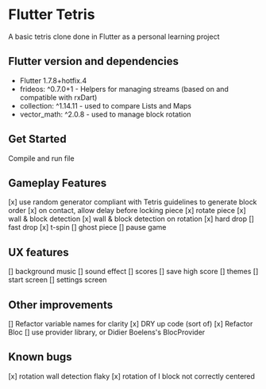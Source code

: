 # Flutter Tetris

A basic tetris clone done in Flutter as a personal learning project

## Flutter version and dependencies

- Flutter 1.7.8+hotfix.4
- frideos: ^0.7.0+1 - Helpers for managing streams (based on and compatible with rxDart)
- collection: ^1.14.11 - used to compare Lists and Maps
- vector_math: ^2.0.8 - used to manage block rotation

## Get Started

Compile and run file

## Gameplay Features
[x] use random generator compliant with Tetris guidelines to generate block order
[x] on contact, allow delay before locking piece
[x] rotate piece
[x] wall & block detection
[x] wall & block detection on rotation
[x] hard drop
[] fast drop
[x] t-spin
[] ghost piece
[] pause game


## UX features
[] background music
[] sound effect
[] scores
[] save high score
[] themes
[] start screen
[] settings screen

## Other improvements
[] Refactor variable names for clarity
[x] DRY up code (sort of)
[x] Refactor Bloc
[] use provider library, or Didier Boelens's BlocProvider


## Known bugs
[x] rotation wall detection flaky
[x] rotation of I block not correctly centered

